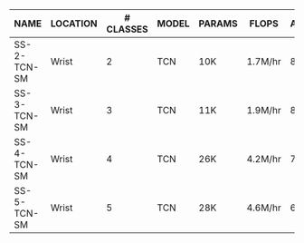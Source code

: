 | NAME             | LOCATION | # CLASSES | MODEL | PARAMS | FLOPS   | ACCURACY | AP    |
| ---------------- | -------- | --------- | ----- | ------ | ------- | -------- | ----- |
| SS-2-TCN-SM      | Wrist    | 2         | TCN   | 10K    | 1.7M/hr | 88.9%    | 96.0% |
| SS-3-TCN-SM      | Wrist    | 3         | TCN   | 11K    | 1.9M/hr | 84.4%    | 91.8% |
| SS-4-TCN-SM      | Wrist    | 4         | TCN   | 26K    | 4.2M/hr | 75.5%    | 81.6% |
| SS-5-TCN-SM      | Wrist    | 5         | TCN   | 28K    | 4.6M/hr | 68.4%    | 74.1% |
